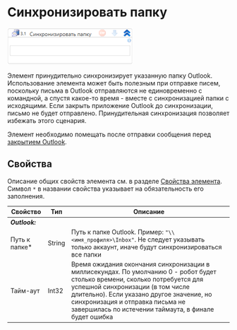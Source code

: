 # Синхронизировать папку

![](<../../../.gitbook/assets/attach_outlook.png>)

Элемент принудительно синхронизирует указанную папку Outlook. Использование элемента может быть полезным при отправке писем, поскольку письма в Outlook отправляются не единовременно с командной, а спустя какое-то время - вместе с синхронизацией папки с исходящими. Если закрыть приложение Outlook до синхронизации, письмо не будет отправлено. Принудительная синхронизация позволяет избежать этого сценария.

Элемент необходимо помещать после отправки сообщения перед [закрытием Outlook](https://docs.primo-rpa.ru/primo-rpa/g_elements/el_basic/els_outlook/el_outlook_close). 

## Свойства
Описание общих свойств элемента см. в разделе [Свойства элемента](https://docs.primo-rpa.ru/primo-rpa/primo-studio/process/elements#svoistva-elementa).\
Символ `*` в названии свойства указывает на обязательность его заполнения.

| Свойство             | Тип                   | Описание                                      |
| -------------------- | --------------------- | --------------------------------------------- |
| ***Outlook:*** | |  |
| Путь к папке\*       | String                | Путь к папке Outlook. Пример: `"\\<имя_профиля>\Inbox"`. Не следует указывать только аккаунт, иначе будут синхронизироваться все папки |
| Тайм-аут             | Int32                 | Время ожидания окончания синхронизации в миллисекундах. По умолчанию 0 - робот будет столько времени, сколько потребуется для успешной синхронизации (в том числе длительно). Если указано другое значение, но синхронизация и отправка письма не завершилась по истечении таймаута, в финале будет ошибка |

